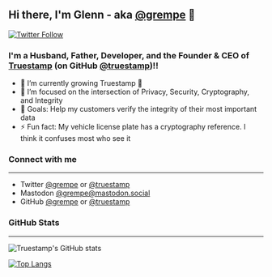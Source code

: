 ## Hi there, I'm Glenn - aka [@grempe][github-grempe] 👋

[![Twitter Follow](https://img.shields.io/twitter/follow/grempe?color=1DA1F2&logo=twitter&style=for-the-badge)](https://twitter.com/intent/follow?original_referer=https%3A%2F%2Fgithub.com%2Fgrempe&screen_name=grempe)

### I'm a Husband, Father, Developer, and the Founder & CEO of [Truestamp][website-truestamp] (on GitHub [@truestamp][github-truestamp])!!

- 🌱 I’m currently growing Truestamp 🤣
- 👯 I’m focused on the intersection of Privacy, Security, Cryptography, and Integrity
- 🥅 Goals: Help my customers verify the integrity of their most important data
- ⚡ Fun fact: My vehicle license plate has a cryptography reference. I think it confuses most who see it 


### Connect with me

---

- Twitter [@grempe][twitter-grempe] or [@truestamp][twitter-truestamp]
- Mastodon [@grempe@mastodon.social][mastodon-grempe]
- GitHub [@grempe][github-grempe] or [@truestamp][github-truestamp]

### GitHub Stats

---

![Truestamp's GitHub stats](https://github-readme-stats.vercel.app/api?username=grempe&count_private=true?show_icons=true)

[![Top Langs](https://github-readme-stats.vercel.app/api/top-langs/?username=grempe)](https://github.com/grempe)

[website-grempe]: https://www.rempe.us
[website-truestamp]: https://www.truestamp.com
[github-grempe]: https://www.github.com/grempe
[github-truestamp]: https://www.github.com/truestamp
[twitter-grempe]: https://twitter.com/grempe
[twitter-truestamp]: https://twitter.com/truestamp
[linkedin-grempe]: https://linkedin.com/in/grempe
[linkedin-truestamp]: https://linkedin.com/in/truestamp
[mastodon-grempe]: https://mastodon.social/@grempe
